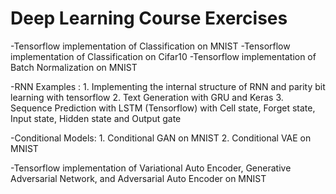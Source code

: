 # Deep Learning Course Exercises

 -Tensorflow implementation of Classification on MNIST
 -Tensorflow implementation of Classification on Cifar10
 -Tensorflow implementation of Batch Normalization on MNIST
 
 
 -RNN Examples :
      1. Implementing the internal structure of RNN and parity bit learning with tensorflow
      2. Text Generation with GRU and Keras 
      3. Sequence Prediction with LSTM (Tensorflow) with Cell state, Forget state, Input state, Hidden state and Output gate
      
      
 -Conditional Models:
      1. Conditional GAN on MNIST
      2. Conditional VAE on MNIST
      
      
 -Tensorflow implementation of Variational Auto Encoder, Generative Adversarial Network, and Adversarial Auto Encoder on MNIST
 
 
 
